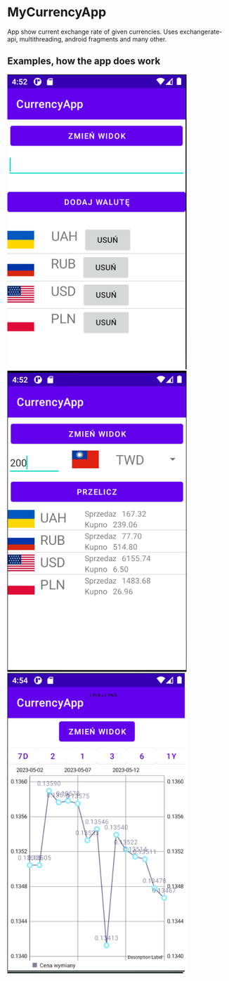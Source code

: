 # MyCurrencyApp
App show current exchange rate of given currencies. Uses exchangerate-api, multithreading, android fragments and many other.

## Examples, how the app does work
![Screenshot](examples/1.png)
![Screenshot](examples/2.png)
![Screenshot](examples/3.png)

